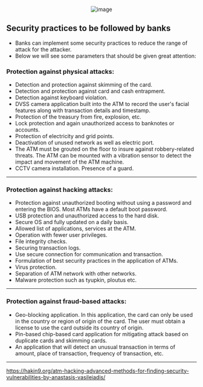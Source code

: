<div align="center">

![image](https://user-images.githubusercontent.com/51442719/177638677-1ad4df13-28b8-4166-902e-66d981a3ecfa.png)

</div>

## Security practices to be followed by banks
- Banks can implement some security practices to reduce the range of attack for the attacker. 
- Below we will see some parameters that should be given great attention:

### Protection against physical attacks:
- Detection and protection against skimming of the card.
- Detection and protection against card and cash entrapment.
- Detection against keyboard violation.
- DVSS camera application built into the ATM to record the user's facial features along with transaction details and timestamp.
- Protection of the treasury from fire, explosion, etc.
- Lock protection and again unauthorized access to banknotes or accounts.
- Protection of electricity and grid points.
- Deactivation of unused network as well as electric port.
- The ATM must be grouted on the floor to insure against robbery-related threats. The ATM can be mounted with a vibration sensor to detect the impact and movement of the ATM machine.
- CCTV camera installation. Presence of a guard.

---

### Protection against hacking attacks:
- Protection against unauthorized booting without using a password and entering the BIOS. Most ATMs have a default boot password.
- USB protection and unauthorized access to the hard disk.
- Secure OS and fully updated on a daily basis.
- Allowed list of applications, services at the ATM.
- Operation with fewer user privileges.
- File integrity checks.
- Securing transaction logs.
- Use secure connection for communication and transaction.
- Formulation of best security practices in the application of ATMs.
- Virus protection.
- Separation of ATM network with other networks.
- Malware protection such as tyupkin, ploutus etc.

---

### Protection against fraud-based attacks:
- Geo-blocking application. In this application, the card can only be used in the country or region of origin of the card. The user must obtain a license to use the card outside its country of origin.
- Pin-based chip-based card application for mitigating attack based on duplicate cards and skimming cards.
- An application that will detect an unusual transaction in terms of amount, place of transaction, frequency of transaction, etc.

---

https://hakin9.org/atm-hacking-advanced-methods-for-finding-security-vulnerabilities-by-anastasis-vasileiadis/
